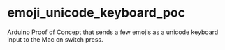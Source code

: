# emoji_unicode_keyboard_poc
Arduino Proof of Concept that sends a few emojis as a unicode keyboard input to the Mac on switch press.
